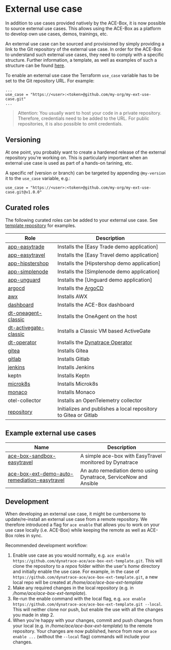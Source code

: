 # External use case

In addition to use cases provided natively by the ACE-Box, it is now possible to source external use cases. This allows using the ACE-Box as a platform to develop own use cases, demos, trainings, etc.

An external use case can be sourced and provisioned by simply providing a link to the Git repository of the external use case. In order for the ACE-Box to understand such external use cases, they need to comply with a specific structure. Further information, a template, as well as examples of such a structure can be found [here](https://github.com/dynatrace-ace/ace-box-ext-template).

To enable an external use case the Terraform `use_case` variable has to be set to the Git repository URL. For example:

```
...
use_case = "https://<user>:<token>@github.com/my-org/my-ext-use-case.git"
...
```

> Attention: You usually want to host your code in a private repository. Therefore, credentials need to be added to the URL. For public repositories, it is also possible to omit credentials.

## Versioning

At one point, you probably want to create a hardened release of the external repository you're working on. This is particularly important when an external use case is used as part of a hands-on tarining, etc.

A specific ref (version or branch) can be targeted by appending `@my-version` it to the `use_case` variable, e.g.:

```
use_case = "https://<user>:<token>@github.com/my-org/my-ext-use-case.git@v1.0.0"
```

## Curated roles

The following curated roles can be added to your external use case. See [template repository](https://github.com/dynatrace-ace/ace-box-ext-template) for examples.

|Role|Description|
|---|---|
|[app-easytrade](../user-skel/ansible_collections/ace_box/ace_box/roles/app-easytrade/Readme.md)|Installs the [Easy Trade demo application]|
|[app-easytravel](../user-skel/ansible_collections/ace_box/ace_box/roles/app-easytravel/Readme.md)|Installs the [Easy Travel demo application]|
|[app-hipstershop](../user-skel/ansible_collections/ace_box/ace_box/roles/app-hipstershop/Readme.md)|Installs the [Hipstershop demo application]|
|[app-simplenode](../user-skel/ansible_collections/ace_box/ace_box/roles/app-simplenode/Readme.md)|Installs the [Simplenode demo application]|
|[app-unguard](../user-skel/ansible_collections/ace_box/ace_box/roles/app-unguard/Readme.md)|Installs the [Unguard demo application]|
|[argocd](../user-skel/ansible_collections/ace_box/ace_box/roles/argocd/Readme.md)|Installs the [ArgoCD](https://argoproj.github.io/cd/)|
|[awx](../user-skel/ansible_collections/ace_box/ace_box/roles/awx/Readme.MD)|Installs AWX|
|[dashboard](../user-skel/ansible_collections/ace_box/ace_box/roles/dashboard/Readme.md)|Installs the ACE-Box dashboard|
|[dt-oneagent-classic](../user-skel/ansible_collections/ace_box/ace_box/roles/dt-oneagent-classic/Readme.md)|Installs the OneAgent on the host|
|[dt-activegate-classic](../user-skel/ansible_collections/ace_box/ace_box/roles/dt-activegate-classic/Readme.md)|Installs a Classic VM based ActiveGate|
|[dt-operator](../user-skel/ansible_collections/ace_box/ace_box/roles/dt-operator/Readme.md)|Installs the [Dynatrace Operator](https://github.com/Dynatrace/dynatrace-operator)|
|[gitea](../user-skel/ansible_collections/ace_box/ace_box/roles/gitea/Readme.md)|Installs Gitea|
|[gitlab](../user-skel/ansible_collections/ace_box/ace_box/roles/gitlab/Readme.md)|Installs Gitlab|
|[jenkins](../user-skel/ansible_collections/ace_box/ace_box/roles/jenkins/Readme.md)|Installs Jenkins|
|keptn|Installs Keptn|
|[microk8s](../user-skel/ansible_collections/ace_box/ace_box/roles/microk8s/Readme.md)|Installs Microk8s|
|[monaco](../user-skel/ansible_collections/ace_box/ace_box/roles/monaco/Readme.md)|Installs Monaco|
|otel-collector|Installs an OpenTelemetry collector|
|[repository](../user-skel/ansible_collections/ace_box/ace_box/roles/repository/Readme.md)|Initializes and publishes a local repository to Gitea or Gitlab|

## Example external use cases

|Name|Description|
|---|---|
|[ace-box-sandbox-easytravel](https://github.com/dynatrace-ace/ace-box-sandbox-easytravel)|A simple ace-box with EasyTravel monitored by Dynatrace|
[ace-box-ext-demo-auto-remediation-easytravel](https://github.com/dynatrace-ace/ace-box-ext-demo-auto-remediation-easytravel)|An auto remediation demo using Dynatrace, ServiceNow and Ansible|

## Development

When developing an external use case, it might be cumbersome to update/re-install an external use case from a remote repository. We therefore introduced a flag for `ace enable` that allows you to work on your use case locally (i.e. ACE-Box) while keeping the remote as well as ACE-Box roles in sync.

Recommended development workflow:

1) Enable use case as you would normally, e.g. `ace enable https://github.com/dynatrace-ace/ace-box-ext-template.git`. This will clone the repository to a _repos_ folder within the user's _home_ directory and initially enable the use case. For example, in the case of `https://github.com/dynatrace-ace/ace-box-ext-template.git`, a new local repo will be created at _/home/ace/ace-box-ext-template_
2) Make any required changes in the local repository (e.g. in _/home/ace/ace-box-ext-template_).
3) Re-run the enable command with the local flag, e.g. `ace enable https://github.com/dynatrace-ace/ace-box-ext-template.git --local`. This will neither clone nor push, but enable the use with all the changes you made in step 2.
4) When you're happy with your changes, commit and push changes from your local (e.g. in _/home/ace/ace-box-ext-template_) to the remote repository. Your changes are now published, hence from now on `ace enable ...` (without the `--local` flag) commands will include your changes.
